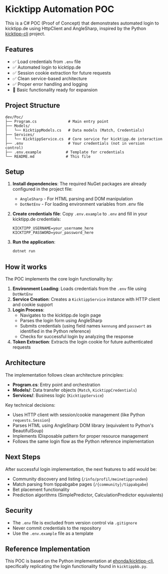 # Kicktipp Automation POC

This is a C# POC (Proof of Concept) that demonstrates automated login to kicktipp.de using HttpClient and AngleSharp, inspired by the Python [kicktipp-cli](https://github.com/ehonda/kicktipp-cli) project.

## Features

- ✅ Load credentials from `.env` file
- ✅ Automated login to kicktipp.de
- ✅ Session cookie extraction for future requests
- ✅ Clean service-based architecture
- ✅ Proper error handling and logging
- 🚧 Basic functionality ready for expansion

## Project Structure

```
dev/Poc/
├── Program.cs              # Main entry point
├── Models/
│   └── KicktippModels.cs   # Data models (Match, Credentials)
├── Services/
│   └── KicktippService.cs  # Core service for kicktipp.de interaction
├── .env                    # Your credentials (not in version control)
├── .env.example           # Template for credentials
└── README.md              # This file
```

## Setup

1. **Install dependencies**: The required NuGet packages are already configured in the project file:
   - `AngleSharp` - For HTML parsing and DOM manipulation
   - `DotNetEnv` - For loading environment variables from .env file

2. **Create credentials file**: Copy `.env.example` to `.env` and fill in your kicktipp.de credentials:
   ```
   KICKTIPP_USERNAME=your_username_here
   KICKTIPP_PASSWORD=your_password_here
   ```

3. **Run the application**:
   ```bash
   dotnet run
   ```

## How it works

The POC implements the core login functionality by:

1. **Environment Loading**: Loads credentials from the `.env` file using `DotNetEnv`
2. **Service Creation**: Creates a `KicktippService` instance with HTTP client and cookie support
3. **Login Process**: 
   - Navigates to the kicktipp.de login page
   - Parses the login form using AngleSharp
   - Submits credentials (using field names `kennung` and `passwort` as identified in the Python reference)
   - Checks for successful login by analyzing the response
4. **Token Extraction**: Extracts the login cookie for future authenticated requests

## Architecture

The implementation follows clean architecture principles:
- **Program.cs**: Entry point and orchestration
- **Models/**: Data transfer objects (`Match`, `KicktippCredentials`)
- **Services/**: Business logic (`KicktippService`)

Key technical decisions:
- Uses HTTP client with session/cookie management (like Python `requests.Session`)
- Parses HTML using AngleSharp DOM library (equivalent to Python's BeautifulSoup)
- Implements IDisposable pattern for proper resource management
- Follows the same login flow as the Python reference implementation

## Next Steps

After successful login implementation, the next features to add would be:
- Community discovery and listing (`/info/profil/meinetipprunden`)
- Match parsing from tippabgabe pages (`/{community}/tippabgabe`)
- Bet placement functionality
- Prediction algorithms (SimplePredictor, CalculationPredictor equivalents)

## Security

- The `.env` file is excluded from version control via `.gitignore`
- Never commit credentials to the repository
- Use the `.env.example` file as a template

## Reference Implementation

This POC is based on the Python implementation at [ehonda/kicktipp-cli](https://github.com/ehonda/kicktipp-cli), specifically replicating the login functionality found in `kicktippbb.py`.
